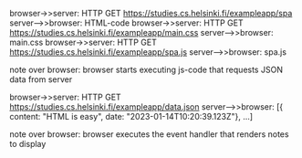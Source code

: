
browser->>server: HTTP GET https://studies.cs.helsinki.fi/exampleapp/spa
server-->>browser: HTML-code
browser->>server: HTTP GET https://studies.cs.helsinki.fi/exampleapp/main.css
server-->>browser: main.css
browser->>server: HTTP GET https://studies.cs.helsinki.fi/exampleapp/spa.js
server-->>browser: spa.js

note over browser: browser starts executing js-code that requests JSON data from server 
                      
browser->>server: HTTP GET https://studies.cs.helsinki.fi/exampleapp/data.json
server-->>browser: [{ content: "HTML is easy", date: "2023-01-14T10:20:39.123Z"}, ...]

note over browser: browser executes the event handler that renders notes to display 




